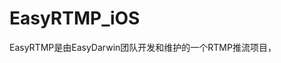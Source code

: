 # EasyRTMP_iOS
EasyRTMP是由EasyDarwin团队开发和维护的一个RTMP推流项目，

<!--目前支持Windows(支持多窗口、包含ActiveX，npAPI Web插件)、Android平台，iOS平台，视频支持H.264，H.265，MPEG4，MJPEG，音频支持G711A，G711U，G726，AAC，支持RTSP over TCP/UDP、RTMP、HTTP、HLS等多种协议，支持硬解码，是一套极佳的流媒体全平台播放组件！

## 版本下载 ##
- EasyPlayer RTSP版：[https://itunes.apple.com/us/app/easy-player/id1158675416?l=zh&ls=1&mt=8](https://itunes.apple.com/us/app/easy-player/id1158675416?l=zh&ls=1&mt=8)

![EasyPlayer](http://www.easydarwin.org/github/images/easyplayer/easyplayerios20170313.png)

- EasyPlayer Pro全功能版：[https://itunes.apple.com/us/app/easyplayerpro/id1205087581?l=zh&ls=1&mt=8](https://itunes.apple.com/us/app/easyplayerpro/id1205087581?l=zh&ls=1&mt=8)

![EasyPlayer Pro 版](http://www.easydarwin.org/github/images/easyplayer/easyplayerproios20170313.png)

## 版本更新记录 ##

### v1.0 (Build 1) ###
EasyPlayer iOS Pro全功能版本
支持RTSP、RTMP、HTTP、HLS多种流媒体协议；

## 商业授权 ##
EasyPlayer是一款非常稳定的流媒体播放器，各平台版本需要经过授权才能商业使用，商业授权方案可以邮件发送至support@easydarwin.org或者通过电话Tel：13718530929 进行更深入的技术与合作咨询；


## 获取更多信息 ##

邮件：[support@easydarwin.org](mailto:support@easydarwin.org) 

WEB：[www.EasyDarwin.org](http://www.easydarwin.org)

QQ交流群：[465901074](http://jq.qq.com/?_wv=1027&k=2G045mo "EasyPusher & EasyRTSPClient")

Copyright &copy; EasyDarwin.org 2012-2017

![EasyDarwin](http://www.easydarwin.org/skin/easydarwin/images/wx_qrcode.jpg)
-->